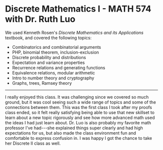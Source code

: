 # Discrete Mathematics I - MATH 574 with Dr. Ruth Luo

We used Kenneth Rosen's *Discrete Mathematics and its Applications* textbook, and covered the following topics:
- Combinatorics and combinatorial arguments
- PHP, binomial theorem, inclusion-exclusion
- Discrete probability and distributions
- Expectation and variance properties
- Recurrence relations and generating functions
- Equivalence relations, modular arithmetic
- Intro to number theory and cryptography
- Graphs, trees, Ramsey theory

---

I really enjoyed this class. It was challenging since we covered so much ground, but it was cool seeing such a wide range of topics and some of the connections between them. This was the first class I took after my proofs class ended, so it felt really satisfying being able to use that new skillset to learn about a new topic rigorously and see how more advanced math used the ideas I had just learn about. Dr. Luo is also probably my favorite math professor I've had---she explained things super clearly and had high expectations for us, but also made the class environment fun and comfortable to express confusion in. I was happy I got the chance to take her Discrete II class as well.

